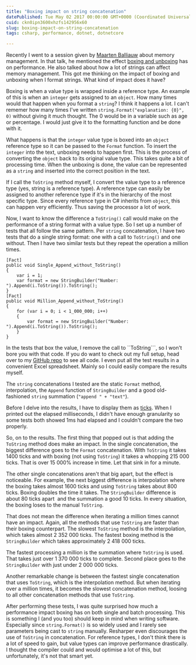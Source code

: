 ```yaml
---
title: "Boxing impact on string concatenation"
datePublished: Tue May 02 2017 00:00:00 GMT+0000 (Coordinated Universal Time)
cuid: ckn0ipn3600xhzfs142956x60
slug: boxing-impact-on-string-concatenation
tags: csharp, performance, dotnet, dotnetcore

---
```



Recently I went to a session given by [Maarten Balliauw](https://blog.maartenballiauw.be) about memory management. In that talk, he mentioned the effect [boxing and unboxing](https://msdn.microsoft.com/en-us/library/yz2be5wk.aspx) has on performance. He also talked about how a lot of strings can affect memory management. This got me thinking on the impact of boxing and unboxing when I format strings. What kind of impact does it have?

Boxing is when a value type is wrapped inside a reference type. An example of this is when an `integer` gets assigned to an `object`. How many times would that happen when you format a `string`? I think it happens a lot. I can't rememer how many times I've written `string.Format("explanation: {0}", 0)` without giving it much thought. The 0 would be in a variable such as age or percentage. I would just give it to the formatting function and be done with it.

What happens is that the `integer` value type is boxed into an `object` reference type so it can be passed to the `Format` function. To insert the `integer` into the text, unboxing needs to happen first. This is the process of converting the `object` back to its original value type. This takes quite a bit of processing time. When the unboxing is done, the value can be represented as a `string` and inserted into the correct position in the text.

If I call the `ToString` method myself, I convert the value type to a reference type (yes, string is a reference type). A reference type can easily be assigned to another reference type if it's in the hierarchy of the most specific type. Since every reference type in C# inherits from `object`, this can happen very efficiently. Thus saving the processor a lot of work.

Now, I want to know the difference a `ToString()` call would make on the performance of a string format with a value type. So I set up a number of tests that all follow the same pattern. Per `string` concatenation, I have two tests that do a single string format: one with a call to `ToString()` and one without. Then I have two similar tests but they repeat the operation a million times.

```
[Fact]
public void Single_Append_without_ToString()
{
    var i = 1;
    var format = new StringBuilder("Number: ").Append(i.ToString()).ToString();
}
[Fact]
public void Million_Append_without_ToString()
{
    for (var i = 0; i < 1_000_000; i++)
    {
        var format = new StringBuilder("Number: ").Append(i.ToString()).ToString();
    }
}
```

In the tests that box the value, I remove the call to \`\`ToString\`\`\`, so I won't bore you with that code. If you do want to check out my full setup, head over to my [GitHub repo](https://github.com/KenBonny/StringFormatBoxingExperiment) to see all code. I even put all the test results in a convenient Excel spreadsheet. Mainly so I could easily compare the results myself.

The `string` concatenations I tested are the static `Format` method, interpolation, the `Append` function of `StringBuilder` and a good old-fashioned `string` summation (`"append " + "text"`).

Before I delve into the results, I have to display them as [ticks](https://msdn.microsoft.com/en-us/library/system.timespan.ticks(v=vs.110).aspx). When I printed out the elapsed milliseconds, I didn't have enough granularity so some tests both showed 1ms had elapsed and I couldn't compare the two properly.

So, on to the results. The first thing that popped out is that adding the `ToString` method does make an impact. In the single concatenation, the biggest difference goes to the `Format` concatenation. With `ToString` it takes 1400 ticks and with boxing (not using `ToString`) it takes a whopping 215 000 ticks. That is over 15 000% increase in time. Let that sink in for a minute.

The other single concatenations aren't that big apart, but the effect is noticeable. For example, the next biggest difference is interpolation where the boxing takes almost 1600 ticks and using `ToString` takes about 800 ticks. Boxing doubles the time it takes. The `StringBuilder` difference is about 80 ticks apart  and the summation a good 10 ticks. In every situation, the boxing loses to the manual `ToString`.

That does not mean the difference when iterating a million times cannot have an impact. Again, all the methods that use `ToString` are faster than their boxing counterpart. The slowest `ToString` method is the interpolation, which takes almost 2 352 000 ticks. The fastest boxing method is the `StringBuilder` which takes approximately 2 418 000 ticks.

The fastest processing a million is the summation where `ToString` is used. That takes just over 1 370 000 ticks to complete. Second place goes to the `StringBuilder` with just under 2 000 000 ticks.

Another remarkable change is between the fastest single concatenation that uses `ToString`, which is the interpolation method. But when iterating over a million times, it becomes the slowest concatenation method, loosing to all other concatenation methods that use `ToString`.

After performing these tests, I was quite surprised how much a performance impact boxing has on both single and batch processing. This is something I (and you too) should keep in mind when writing software. Especially since `string.Format()` is so widely used and I rarely see parameters being cast to `string` manually. Resharper even discourages the use of `ToString` in concatenation. For reference types, I don't think there is a lot of speed to gain, but value types can improve performance drastically. I thought the compiler could and would optimise a lot of this, but unfortunately, it's not that smart yet.

